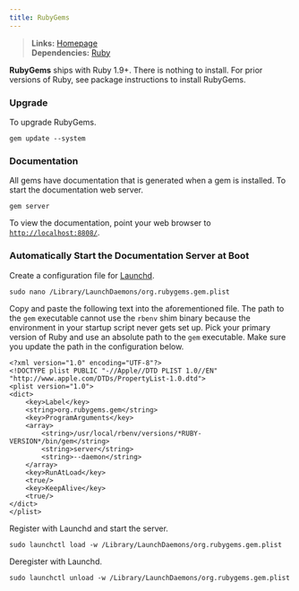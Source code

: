 ```yaml
---
title: RubyGems
---
```



> **Links:** [Homepage](http://rubygems.org/)  
> **Dependencies:** [Ruby](/ruby/)  


**RubyGems** ships with Ruby 1.9+. There is nothing to install. For prior versions of Ruby, see package instructions to install RubyGems.


### Upgrade

To upgrade RubyGems.

	gem update --system


### Documentation

All gems have documentation that is generated when a gem is installed. To start the documentation web server.

	gem server

To view the documentation, point your web browser to [`http://localhost:8808/`](http://localhost:8808/).


### Automatically Start the Documentation Server at Boot

Create a configuration file for [Launchd](http://en.wikipedia.org/wiki/Launchd).

	sudo nano /Library/LaunchDaemons/org.rubygems.gem.plist

Copy and paste the following text into the aforementioned file. The path to the `gem` executable cannot use the `rbenv` shim binary because the environment in your startup script never gets set up. Pick your primary version of Ruby and use an absolute path to the `gem` executable. Make sure you update the path in the configuration below.

	<?xml version="1.0" encoding="UTF-8"?>
	<!DOCTYPE plist PUBLIC "-//Apple//DTD PLIST 1.0//EN" "http://www.apple.com/DTDs/PropertyList-1.0.dtd">
	<plist version="1.0">
	<dict>
		<key>Label</key>
		<string>org.rubygems.gem</string>
		<key>ProgramArguments</key>
		<array>
			<string>/usr/local/rbenv/versions/*RUBY-VERSION*/bin/gem</string>
			<string>server</string>
			<string>--daemon</string>
		</array>
		<key>RunAtLoad</key>
		<true/>
		<key>KeepAlive</key>
		<true/>
	</dict>
	</plist>

Register with Launchd and start the server.

	sudo launchctl load -w /Library/LaunchDaemons/org.rubygems.gem.plist

Deregister with Launchd.

	sudo launchctl unload -w /Library/LaunchDaemons/org.rubygems.gem.plist

